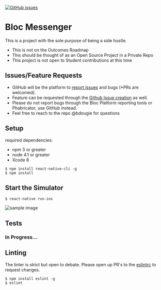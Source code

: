  [![GitHub issues](https://img.shields.io/github/issues/Bloc/Messenger.svg)](https://github.com/Bloc/Messenger/issues)
 # Bloc Messenger
 
 This is a project with the sole purpose of being a side hustle.
 - This is not on the Outcomes Roadmap
 - This should be thought of as an Open Source Project in a Private Repo
 - This project is not open to Student contributions at this time
 
 ## Issues/Feature Requests
 
 - GitHub will be the platform to [report issues](https://github.com/bdougie/BlocMessenger/issues/new) and bugs (*PRs are welcomed).
 - Feature can be requested through the [Github Issue creation](https://github.com/bdougie/BlocMessenger/issues/new) as well.
 - Please do not report bugs through the Bloc Platform reporting tools or Phabricator, use GitHub instead. 
 - Feel free to reach to the repo @bdougie for questions
 
 
 ## Setup
 required dependencies:
 - npm 3 or greater
 - node 4.1 or greater
 - Xcode 8
 
 ```
 $ npm install react-native-cli -g
 $ npm install 
 ```
 
 ## Start the Simulator
 
 ```
 $ react-native run-ios
 ```
 
 ![sample image](http://i.imgur.com/xVetwhwm.png)
 
 ## Tests
 
 ### In Progress...
 
 ## Linting
 
 The linter is strict but open to debate. Please open up PR's to the [eslintrc](https://github.com/Bloc/BlocMessenger/blob/master/.eslintrc) to request changes.
 
 ```
 $ npm install eslint -g
 $ eslint
 ```
